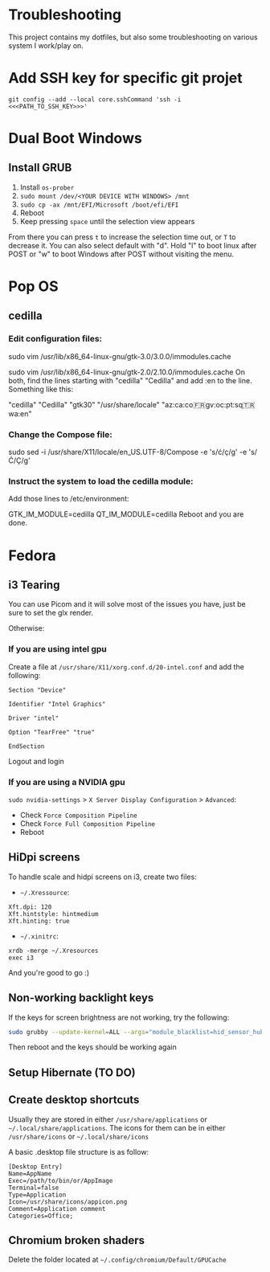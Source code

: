 # Troubleshooting

This project contains my dotfiles, but also some troubleshooting on various system I work/play on.

# Add SSH key for specific git projet

`git config --add --local core.sshCommand 'ssh -i <<<PATH_TO_SSH_KEY>>>'`

# Dual Boot Windows

## Install GRUB

1. Install `os-prober`
2. `sudo mount /dev/<YOUR DEVICE WITH WINDOWS> /mnt`
3. `sudo cp -ax /mnt/EFI/Microsoft /boot/efi/EFI`
4. Reboot
5. Keep pressing `space` until the selection view appears

From there you can press `t` to increase the selection time out, or `T` to decrease it.
You can also select default with "d". Hold "l" to boot linux after POST or "w" to boot Windows after POST without visiting the menu.

# Pop OS

## cedilla

### Edit configuration files:

sudo vim /usr/lib/x86_64-linux-gnu/gtk-3.0/3.0.0/immodules.cache

sudo vim /usr/lib/x86_64-linux-gnu/gtk-2.0/2.10.0/immodules.cache
On both, find the lines starting with "cedilla" "Cedilla" and add :en to the line. Something like this:

"cedilla" "Cedilla" "gtk30" "/usr/share/locale" "az:ca:co:fr:gv:oc:pt:sq:tr:wa:en"

### Change the Compose file:

sudo sed -i /usr/share/X11/locale/en_US.UTF-8/Compose -e 's/ć/ç/g' -e 's/Ć/Ç/g'

### Instruct the system to load the cedilla module:

Add those lines to /etc/environment:

GTK_IM_MODULE=cedilla
QT_IM_MODULE=cedilla
Reboot and you are done.

# Fedora

## i3 Tearing

You can use Picom and it will solve most of the issues you have, just be sure to set the glx render. 

Otherwise:

### If you are using intel gpu

Create a file at `/usr/share/X11/xorg.conf.d/20-intel.conf` and add the following:

```
Section "Device"

Identifier "Intel Graphics"

Driver "intel"

Option "TearFree" "true"

EndSection
```
Logout and login

### If you are using a NVIDIA gpu

`sudo nvidia-settings` > `X Server Display Configuration` > `Advanced`:

- Check `Force Composition Pipeline`
- Check `Force Full Composition Pipeline`
- Reboot

## HiDpi screens

To handle scale and hidpi screens on i3, create two files:

- `~/.Xressource`:

```
Xft.dpi: 120
Xft.hintstyle: hintmedium
Xft.hinting: true
```

- `~/.xinitrc`:

```
xrdb -merge ~/.Xresources
exec i3
```

And you're good to go :)

## Non-working backlight keys

If the keys for screen brightness are not working, try the following:


```bash
sudo grubby --update-kernel=ALL --args="module_blacklist=hid_sensor_hub"
```

Then reboot and the keys should be working again

## Setup Hibernate (TO DO)

## Create desktop shortcuts

Usually they are stored in either `/usr/share/applications` or `~/.local/share/applications`.
The icons for them can be in either `/usr/share/icons` or `~/.local/share/icons`

A basic .desktop file structure is as follow:

```
[Desktop Entry]
Name=AppName
Exec=/path/to/bin/or/AppImage
Terminal=false
Type=Application
Icon=/usr/share/icons/appicon.png
Comment=Application comment
Categories=Office;
```

## Chromium broken shaders

Delete the folder located at `~/.config/chromium/Default/GPUCache`

